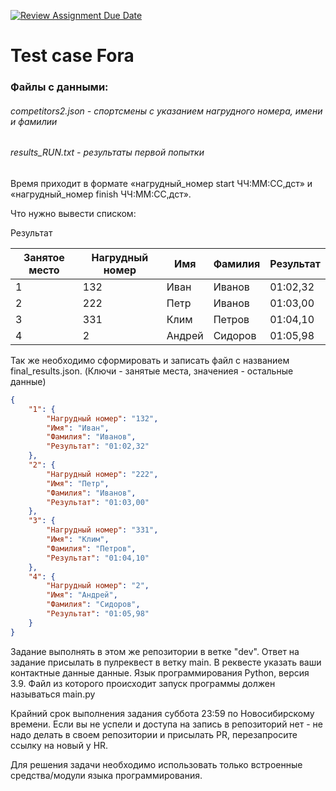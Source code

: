 [![Review Assignment Due Date](https://classroom.github.com/assets/deadline-readme-button-24ddc0f5d75046c5622901739e7c5dd533143b0c8e959d652212380cedb1ea36.svg)](https://classroom.github.com/a/b4R-hqDQ)
# Test case Fora
### Файлы с данными:

###### competitors2.json - спортсмены с указанием нагрудного номера, имени и фамилии
###### results_RUN.txt - результаты первой попытки




Время приходит в формате «нагрудный_номер start ЧЧ:ММ:СС,дст» и «нагрудный_номер finish ЧЧ:ММ:СС,дст».





Что нужно вывести списком:

Результат

| Занятое место | Нагрудный номер | Имя | Фамилия | Результат |
| --- | --- | --- | --- | --- |
| 1 | 132 | Иван | Иванов | 01:02,32 |
| 2 | 222 | Петр | Иванов | 01:03,00 |
| 3 | 331 | Клим | Петров | 01:04,10 |
| 4 | 2	| Андрей | Сидоров | 01:05,98 |

Так же необходимо сформировать и записать файл с названием final_results.json. (Ключи - занятые места, значениея - остальные данные)
```json
{
    "1": {
        "Нагрудный номер": "132",
        "Имя": "Иван",
        "Фамилия": "Иванов",
        "Результат": "01:02,32"
    },
    "2": {
        "Нагрудный номер": "222",
        "Имя": "Петр",
        "Фамилия": "Иванов",
        "Результат": "01:03,00"
    },
    "3": {
        "Нагрудный номер": "331",
        "Имя": "Клим",
        "Фамилия": "Петров",
        "Результат": "01:04,10"
    },
    "4": {
        "Нагрудный номер": "2",
        "Имя": "Андрей",
        "Фамилия": "Сидоров",
        "Результат": "01:05,98"
    }
}
```

Задание выполнять в этом же репозитории в ветке "dev". 
Ответ на задание присылать в пулреквест в ветку main. В реквесте указать ваши контактные данные данные.
Язык программирования Python, версия 3.9. Файл из которого происходит запуск программы должен называться main.py

Крайний срок выполнения задания суббота 23:59 по Новосибирскому времени. Если вы не успели и доступа на запись в репозиторий нет - не надо делать в своем репозитории и присылать PR, перезапросите ссылку на новый у HR.

Для решения задачи необходимо использовать только встроенные средства/модули языка программирования.
